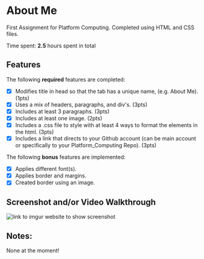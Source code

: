 # About Me

First Assignment for Platform Computing. Completed using HTML and CSS files.

Time spent: **2.5** hours spent in total

## Features

The following **required** features are completed:

- [x] Modifies title in head so that the tab has a unique name, (e.g. About Me). (1pts) 
- [x] Uses a mix of headers, paragraphs, and div's. (3pts) 
- [x] Includes at least 3 paragraphs. (3pts) 
- [x] Includes at least one image. (2pts) 
- [x] Includes a .css file to style with at least 4 ways to format the elements in the html. (3pts)
- [x] Includes a link that directs to your Github account (can be main account or specifically to your Platform_Computing Repo). (3pts)

The following **bonus** features are implemented:

- [x] Applies different font(s). 
- [x] Applies border and margins. 
- [x] Created border using an image.

## Screenshot and/or Video Walkthrough

<img src="https://imgur.com/a/RGiUh55" title='Assignment 1 Screenshot' width='' alt='link to imgur website to show screenshot' />


## Notes:
None at the moment!
